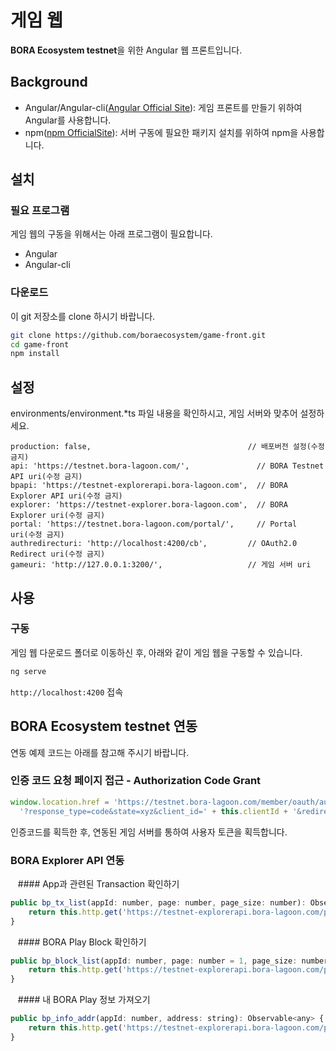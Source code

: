 # 게임 웹
**BORA Ecosystem testnet**을 위한 Angular 웹 프론트입니다.

## Background
- Angular/Angular-cli([Angular Official Site](https://angular.io/)): 게임 프론트를 만들기 위하여 Angular를 사용합니다. 
- npm([npm OfficialSite](https://www.npmjs.com/)): 서버 구동에 필요한 패키지 설치를 위하여 npm을 사용합니다.


## 설치
### 필요 프로그램
게임 웹의 구동을 위해서는 아래 프로그램이 필요합니다.
- Angular
- Angular-cli
### 다운로드
이 git 저장소를 clone 하시기 바랍니다.
```bash
git clone https://github.com/boraecosystem/game-front.git
cd game-front
npm install
```

## 설정
environments/environment.*ts 파일 내용을 확인하시고, 게임 서버와 맞추어 설정하세요. 
```
production: false,                                   // 배포버전 설정(수정 금지)
api: 'https://testnet.bora-lagoon.com/',               // BORA Testnet API uri(수정 금지)
bpapi: 'https://testnet-explorerapi.bora-lagoon.com',  // BORA Explorer API uri(수정 금지)
explorer: 'https://testnet-explorer.bora-lagoon.com',  // BORA Explorer uri(수정 금지)
portal: 'https://testnet.bora-lagoon.com/portal/',     // Portal uri(수정 금지)
authredirecturi: 'http://localhost:4200/cb',         // OAuth2.0 Redirect uri(수정 금지)
gameuri: 'http://127.0.0.1:3200/',                   // 게임 서버 uri
```


## 사용

### 구동
게임 웹 다운로드 폴더로 이동하신 후, 아래와 같이 게임 웹을 구동할 수 있습니다.
```bash
ng serve
```
`http://localhost:4200` 접속


## **BORA Ecosystem testnet** 연동
연동 예제 코드는 아래를 참고해 주시기 바랍니다.

### 인증 코드 요청 페이지 접근 - Authorization Code Grant
```javascript
window.location.href = 'https://testnet.bora-lagoon.com/member/oauth/authorize' +
  '?response_type=code&state=xyz&client_id=' + this.clientId + '&redirect_uri=' + this.redirectUri;
```
인증코드를 획득한 후, 연동된 게임 서버를 통하여 사용자 토큰을 획득합니다.

### BORA Explorer API 연동
&nbsp;&nbsp; #### App과 관련된 Transaction 확인하기
```javascript
public bp_tx_list(appId: number, page: number, page_size: number): Observable<any> {
    return this.http.get('https://testnet-explorerapi.bora-lagoon.com/points/' + appId + '/txs?page=' + page + '&pageSize=' + page_size).map(res => res);
}
```

&nbsp;&nbsp; #### BORA Play Block 확인하기
```javascript
public bp_block_list(appId: number, page: number = 1, page_size: number = 20): Observable<any> {
    return this.http.get('https://testnet-explorerapi.bora-lagoon.com/points/' + appId + '/blocks?page=' + page + '&pageSize=' + page_size).map(res => res);
}
```

&nbsp;&nbsp; #### 내 BORA Play 정보 가져오기
```javascript
public bp_info_addr(appId: number, address: string): Observable<any> {
    return this.http.get('https://testnet-explorerapi.bora-lagoon.com/points/' + appId + '/addresses/' + address).map(res => res);
}
```

